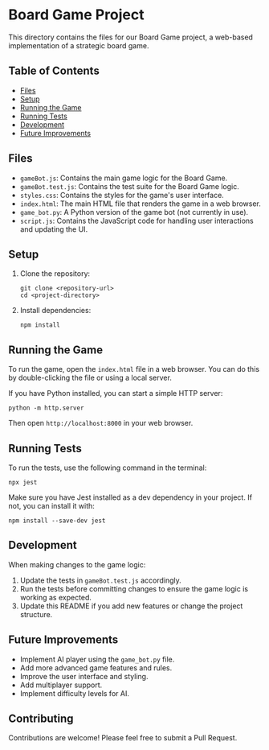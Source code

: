 # Board Game Project

This directory contains the files for our Board Game project, a web-based implementation of a strategic board game.

## Table of Contents

- [Files](#files)
- [Setup](#setup)
- [Running the Game](#running-the-game)
- [Running Tests](#running-tests)
- [Development](#development)
- [Future Improvements](#future-improvements)

## Files

- `gameBot.js`: Contains the main game logic for the Board Game.
- `gameBot.test.js`: Contains the test suite for the Board Game logic.
- `styles.css`: Contains the styles for the game's user interface.
- `index.html`: The main HTML file that renders the game in a web browser.
- `game_bot.py`: A Python version of the game bot (not currently in use).
- `script.js`: Contains the JavaScript code for handling user interactions and updating the UI.

## Setup

1. Clone the repository:
   ```
   git clone <repository-url>
   cd <project-directory>
   ```

2. Install dependencies:
   ```
   npm install
   ```

## Running the Game

To run the game, open the `index.html` file in a web browser. You can do this by double-clicking the file or using a local server.

If you have Python installed, you can start a simple HTTP server:

```
python -m http.server
```

Then open `http://localhost:8000` in your web browser.

## Running Tests

To run the tests, use the following command in the terminal:

```
npx jest
```

Make sure you have Jest installed as a dev dependency in your project. If not, you can install it with:

```
npm install --save-dev jest
```

## Development

When making changes to the game logic:

1. Update the tests in `gameBot.test.js` accordingly.
2. Run the tests before committing changes to ensure the game logic is working as expected.
3. Update this README if you add new features or change the project structure.

## Future Improvements

- Implement AI player using the `game_bot.py` file.
- Add more advanced game features and rules.
- Improve the user interface and styling.
- Add multiplayer support.
- Implement difficulty levels for AI.

## Contributing

Contributions are welcome! Please feel free to submit a Pull Request.
